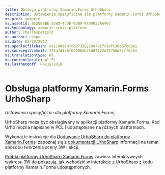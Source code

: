 ```yaml
---
title: Obsługa platformy Xamarin.Forms UrhoSharp
description: Ustawienia specyficzne dla platformy Xamarin.Forms UrhoSharp.
ms.prod: xamarin
ms.assetid: B630B8BE-3D8D-4CDB-BDB0-9709052AA46C
ms.technology: xamarin-cross-platform
author: charlespetzold
ms.author: chape
ms.date: 03/29/2017
ms.openlocfilehash: a011089747cb87326229e701fc98fc30a67c08a1
ms.sourcegitcommit: 775a7d1cbf04090eb75d0f822df57b8d8cff0c63
ms.translationtype: MT
ms.contentlocale: pl-PL
ms.lasthandoff: 04/18/2018
---
```

# <a name="urhosharp-xamarinforms-support"></a>Obsługa platformy Xamarin.Forms UrhoSharp

_Ustawienia specyficzne dla platformy Xamarin.Forms_

UrhoSharp może być obsługiwany w aplikacji platformy Xamarin.Forms. Kod Urho można napisane w PCL i udostępniane na różnych platformach.

Wykonaj te instrukcje dla [Dodawanie UrhoSharp do platformy Xamarin.Forms](~/xamarin-forms/user-interface/graphics/urhosharp.md)i zapoznaj się z [dokumentacji UrhoSharp](~/graphics-games/urhosharp/using.md) informacji na temat sposobu tworzenia sceny 3W i akcji.

[Próbki platformy UrhoSharp Xamarin.Forms](https://github.com/xamarin/urho-samples/tree/master/FormsSample) zawiera interaktywnych wykresu 3W do pokazują, jak wchodzić w interakcje z UrhoSharp z kodu platformy Xamarin.Forms udostępnionych.

